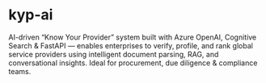 # kyp-ai
AI-driven “Know Your Provider” system built with Azure OpenAI, Cognitive Search &amp; FastAPI — enables enterprises to verify, profile, and rank global service providers using intelligent document parsing, RAG, and conversational insights. Ideal for procurement, due diligence &amp; compliance teams.
